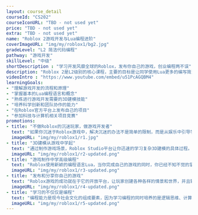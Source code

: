 ```yaml
---
layout: course_detail
courseId: "CS202"
courseIconURL: "TBD - not used yet"
price: "TBD - not used yet"
extra: "TBD - not used yet"
name: "Roblox 2游戏开发与Lua编程进阶"
coverImageURL: "img/my/roblox1/bg2.jpg"
gradeLevel: "L2 简洁代码编程"
pathway: "游戏开发"
skillLevel: "中级"
shortDescription : "学习开发风靡全球的Roblox，发布你自己的游戏，创业编程两不误"
description: "Roblox 2是L2级别的核心课程，主要的目标是让同学使用Lua更多的编写简洁的代码程序，尝试设计程序算法，并且可以独立的构思功能并融入到项目中去。本节课同学需要完成所有常用的Lua编程语言的功能特点，并且完成一个可以参赛的综合的Roblox的游戏项目，为下一阶段L3的编程学习做好准备。"
videoIntro : "https://www.youtube.com/embed/u51PcAGQBM4"
learningGoals:
- "理解游戏开发的流程和原理"
- "掌握基本的Lua编程语言和概念"
- "熟练进行游戏开发需要的3D建模技能"
- "培养科学创新和团队协作的能力"
- "在Roblox官方平台上发布自己的项目"
- "参加科技与计算机相关项目竞赛"
promotions:
- title: "不做Roblox的沉迷玩家，做游戏开发者"
  text: "如果你沉迷于Roblox游戏中，解决沉迷的办法不是简单的限制，而是从娱乐中引导学习Roblox Studio平台让寓教于乐成为现实。"
  imageURL: "img/my/roblox1/r1.jpg"
- title: "3D建模从游戏中学起"
  text: "通过制作游戏场景，Roblox Studio平台让你迅速的学习复杂3D建模的具体过程。"
  imageURL: "img/my/roblox1/r2-updated.png"
- title: "游戏制作中学高级编程"
  text: "Roblox使用新颖的编程语言Lua，当你完成自己的游戏的同时，你已经不知不觉的掌握了变量、循环、函数等这些编程的基本概念，为下一步学习真正的编程打下坚实的基础。"
  imageURL: "img/my/roblox1/r3-updated.png"
- title: "发布和分享你自己的游戏"
  text: "Roblox游戏的成功就在于它的开放平台，让玩家创建各种各样的情景和世界，并且轻易的发布到互联网上，说不定你的下一个游戏就会火。"
  imageURL: "img/my/roblox1/r4-updated.png"
- title: "学习的不仅仅是编程"
  text: "编程能力是现今社会文化的组成要素，因为学习编程的同时培养的是逻辑思维、计算能力、创新和想象力。孩子们在编程解决问题的同时，同时得到的是信心！"
  imageURL: "img/my/roblox1/r5-updated.png"
---
```

